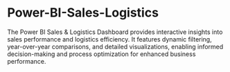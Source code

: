 # Power-BI-Sales-Logistics
The Power BI Sales &amp; Logistics Dashboard provides interactive insights into sales performance and logistics efficiency. It features dynamic filtering, year-over-year comparisons, and detailed visualizations, enabling informed decision-making and process optimization for enhanced business performance.

